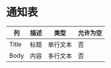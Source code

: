 # 通知表
| 列 | 描述 | 类型 | 允许为空 |
| -- | -- | -- | -- |
|Title   |标题   |单行文本   |否 |
|Body   |内容   |多行文本   |否 |

